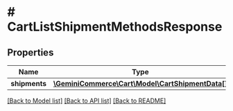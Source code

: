 # # CartListShipmentMethodsResponse


## Properties 


Name | Type | Description | Notes
------------ | ------------- | ------------- | -------------
**shipments**| [**\GeminiCommerce\Cart\Model\CartShipmentData[]**](CartShipmentData.md) |   | [optional]


[[Back to Model list]](../../README.md#models) [[Back to API list]](../../README.md#endpoints) [[Back to README]](../../README.md)

